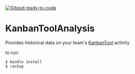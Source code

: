 [![Gitpod ready-to-code](https://img.shields.io/badge/Gitpod-ready--to--code-blue?logo=gitpod)](https://gitpod.io/#https://github.com/RogerMartinDb/KanbanToolAnalysis)

# KanbanToolAnalysis

Provides historical data on your team's [KanbanTool](https://kanbantool.com/) activity


to run:

    $ bundle install
    $ rackup
